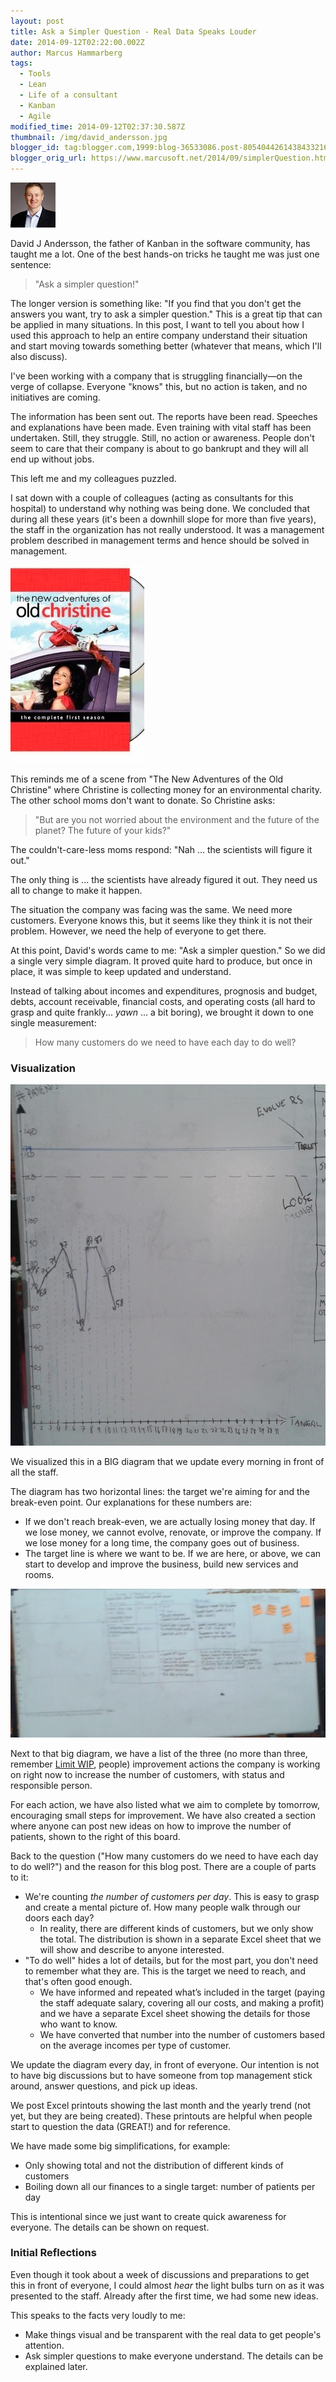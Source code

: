 ```yaml
---
layout: post
title: Ask a Simpler Question - Real Data Speaks Louder
date: 2014-09-12T02:22:00.002Z
author: Marcus Hammarberg
tags:
  - Tools
  - Lean
  - Life of a consultant
  - Kanban
  - Agile
modified_time: 2014-09-12T02:37:30.587Z
thumbnail: /img/david_andersson.jpg
blogger_id: tag:blogger.com,1999:blog-36533086.post-8054044261438433216
blogger_orig_url: https://www.marcusoft.net/2014/09/simplerQuestion.html
---
```


![David J Andersson](/img/david_andersson.jpg)

David J Andersson, the father of Kanban in the software community, has taught me a lot. One of the best hands-on tricks he taught me was just one sentence:

> "Ask a simpler question!"

The longer version is something like: "If you find that you don't get the answers you want, try to ask a simpler question." This is a great tip that can be applied in many situations. In this post, I want to tell you about how I used this approach to help an entire company understand their situation and start moving towards something better (whatever that means, which I'll also discuss).

I've been working with a company that is struggling financially—on the verge of collapse. Everyone "knows" this, but no action is taken, and no initiatives are coming.

The information has been sent out. The reports have been read. Speeches and explanations have been made. Even training with vital staff has been undertaken. Still, they struggle. Still, no action or awareness. People don't seem to care that their company is about to go bankrupt and they will all end up without jobs.

This left me and my colleagues puzzled.

I sat down with a couple of colleagues (acting as consultants for this hospital) to understand why nothing was being done. We concluded that during all these years (it's been a downhill slope for more than five years), the staff in the organization has not really understood. It was a management problem described in management terms and hence should be solved in management.

![The new adventures of the old Christine](/img/new_adventures_of_old_christine.jpg)

This reminds me of a scene from "The New Adventures of the Old Christine" where Christine is collecting money for an environmental charity. The other school moms don't want to donate. So Christine asks:

> "But are you not worried about the environment and the future of the planet? The future of your kids?"

The couldn't-care-less moms respond: "Nah ... the scientists will figure it out."

The only thing is ... the scientists have already figured it out. They need us all to change to make it happen.

The situation the company was facing was the same. We need more customers. Everyone knows this, but it seems like they think it is not their problem. However, we need the help of everyone to get there.

At this point, David's words came to me: "Ask a simpler question." So we did a single very simple diagram. It proved quite hard to produce, but once in place, it was simple to keep updated and understand.

Instead of talking about incomes and expenditures, prognosis and budget, debts, account receivable, financial costs, and operating costs (all hard to grasp and quite frankly... *yawn* ... a bit boring), we brought it down to one single measurement:

> How many customers do we need to have each day to do well?

### Visualization

![Board](/img/board.png)

We visualized this in a BIG diagram that we update every morning in front of all the staff.

The diagram has two horizontal lines: the target we're aiming for and the break-even point. Our explanations for these numbers are:

- If we don't reach break-even, we are actually losing money that day. If we lose money, we cannot evolve, renovate, or improve the company. If we lose money for a long time, the company goes out of business.
- The target line is where we want to be. If we are here, or above, we can start to develop and improve the business, build new services and rooms.

![Board with actions](/img/board_with_actions.png)

Next to that big diagram, we have a list of the three (no more than three, remember [Limit WIP](http://en.wikipedia.org/wiki/Work_in_process), people) improvement actions the company is working on right now to increase the number of customers, with status and responsible person.

For each action, we have also listed what we aim to complete by tomorrow, encouraging small steps for improvement. We have also created a section where anyone can post new ideas on how to improve the number of patients, shown to the right of this board.

Back to the question ("How many customers do we need to have each day to do well?") and the reason for this blog post. There are a couple of parts to it:

- We're counting *the number of customers per day*. This is easy to grasp and create a mental picture of. How many people walk through our doors each day?
  - In reality, there are different kinds of customers, but we only show the total. The distribution is shown in a separate Excel sheet that we will show and describe to anyone interested.
- "To do well" hides a lot of details, but for the most part, you don't need to remember what they are. This is the target we need to reach, and that's often good enough.
  - We have informed and repeated what’s included in the target (paying the staff adequate salary, covering all our costs, and making a profit) and we have a separate Excel sheet showing the details for those who want to know.
  - We have converted that number into the number of customers based on the average incomes per type of customer.

We update the diagram every day, in front of everyone. Our intention is not to have big discussions but to have someone from top management stick around, answer questions, and pick up ideas.

We post Excel printouts showing the last month and the yearly trend (not yet, but they are being created). These printouts are helpful when people start to question the data (GREAT!) and for reference.

We have made some big simplifications, for example:

- Only showing total and not the distribution of different kinds of customers
- Boiling down all our finances to a single target: number of patients per day

This is intentional since we just want to create quick awareness for everyone. The details can be shown on request.

### Initial Reflections

Even though it took about a week of discussions and preparations to get this in front of everyone, I could almost *hear* the light bulbs turn on as it was presented to the staff. Already after the first time, we had some new ideas.

This speaks to the facts very loudly to me:

- Make things visual and be transparent with the real data to get people's attention.
- Ask simpler questions to make everyone understand. The details can be explained later.
